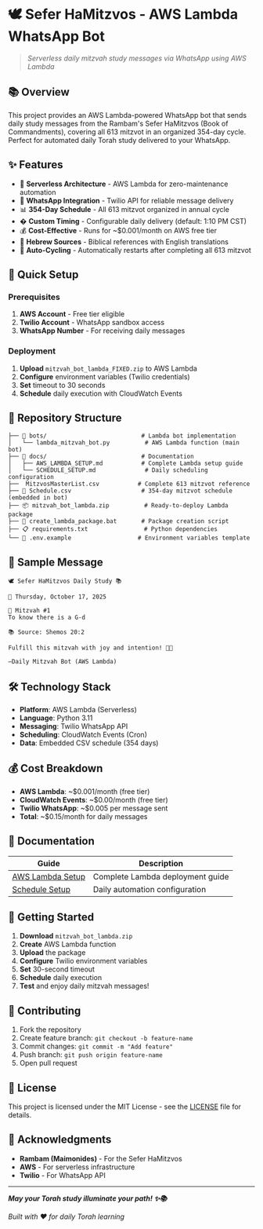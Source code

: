 # 🕊️ Sefer HaMitzvos - AWS Lambda WhatsApp Bot

> _Serverless daily mitzvah study messages via WhatsApp using AWS Lambda_

## 📚 **Overview**

This project provides an AWS Lambda-powered WhatsApp bot that sends daily study messages from the Rambam's Sefer HaMitzvos (Book of Commandments), covering all 613 mitzvot in an organized 354-day cycle. Perfect for automated daily Torah study delivered to your WhatsApp.

## ✨ **Features**

- 🤖 **Serverless Architecture** - AWS Lambda for zero-maintenance automation
- 📱 **WhatsApp Integration** - Twilio API for reliable message delivery
- 📊 **354-Day Schedule** - All 613 mitzvot organized in annual cycle
- � **Custom Timing** - Configurable daily delivery (default: 1:10 PM CST)
- 💰 **Cost-Effective** - Runs for ~$0.001/month on AWS free tier
- 📖 **Hebrew Sources** - Biblical references with English translations
- 🔄 **Auto-Cycling** - Automatically restarts after completing all 613 mitzvot

## 🚀 **Quick Setup**

### **Prerequisites**

1. **AWS Account** - Free tier eligible
2. **Twilio Account** - WhatsApp sandbox access
3. **WhatsApp Number** - For receiving daily messages

### **Deployment**

1. **Upload** `mitzvah_bot_lambda_FIXED.zip` to AWS Lambda
2. **Configure** environment variables (Twilio credentials)
3. **Set** timeout to 30 seconds
4. **Schedule** daily execution with CloudWatch Events

## 📂 **Repository Structure**

```
├── 📁 bots/                           # Lambda bot implementation
│   └── lambda_mitzvah_bot.py          # AWS Lambda function (main bot)
├── 📁 docs/                           # Documentation
│   ├── AWS_LAMBDA_SETUP.md           # Complete Lambda setup guide
│   └── SCHEDULE_SETUP.md              # Daily scheduling configuration
├──  MitzvosMasterList.csv           # Complete 613 mitzvot reference
├── 📅 Schedule.csv                    # 354-day mitzvot schedule (embedded in bot)
├── 📦 mitzvah_bot_lambda.zip          # Ready-to-deploy Lambda package
├── 🔧 create_lambda_package.bat       # Package creation script
├── 📋 requirements.txt                # Python dependencies
└── 🔐 .env.example                   # Environment variables template
```

## 💬 **Sample Message**

```
🕊️ Sefer HaMitzvos Daily Study 📚

📅 Thursday, October 17, 2025

🔢 Mitzvah #1
To know there is a G‑d

📚 Source: Shemos 20:2

Fulfill this mitzvah with joy and intention! 💫🙏

—Daily Mitzvah Bot (AWS Lambda)
```

## 🛠️ **Technology Stack**

- **Platform**: AWS Lambda (Serverless)
- **Language**: Python 3.11
- **Messaging**: Twilio WhatsApp API
- **Scheduling**: CloudWatch Events (Cron)
- **Data**: Embedded CSV schedule (354 days)

## 💰 **Cost Breakdown**

- **AWS Lambda**: ~$0.001/month (free tier)
- **CloudWatch Events**: ~$0.00/month (free tier)
- **Twilio WhatsApp**: ~$0.005 per message sent
- **Total**: ~$0.15/month for daily messages

## 📖 **Documentation**

| Guide                                        | Description                      |
| -------------------------------------------- | -------------------------------- |
| [AWS Lambda Setup](docs/AWS_LAMBDA_SETUP.md) | Complete Lambda deployment guide |
| [Schedule Setup](docs/SCHEDULE_SETUP.md)     | Daily automation configuration   |

## 🚀 **Getting Started**

1. **Download** `mitzvah_bot_lambda.zip`
2. **Create** AWS Lambda function
3. **Upload** the package
4. **Configure** Twilio environment variables
5. **Set** 30-second timeout
6. **Schedule** daily execution
7. **Test** and enjoy daily mitzvah messages!

## 🤝 **Contributing**

1. Fork the repository
2. Create feature branch: `git checkout -b feature-name`
3. Commit changes: `git commit -m "Add feature"`
4. Push branch: `git push origin feature-name`
5. Open pull request

## 📜 **License**

This project is licensed under the MIT License - see the [LICENSE](LICENSE) file for details.

## 🙏 **Acknowledgments**

- **Rambam (Maimonides)** - For the Sefer HaMitzvos
- **AWS** - For serverless infrastructure
- **Twilio** - For WhatsApp API

---

**_May your Torah study illuminate your path! ✨📚_**

_Built with ❤️ for daily Torah learning_
